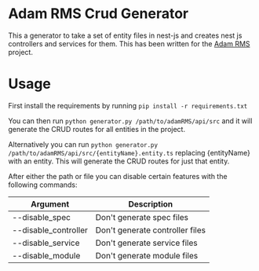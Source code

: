 # Adam RMS Crud Generator

This a generator to take a set of entity files in nest-js and creates nest js controllers and services for them. 
This has been written for the [Adam RMS](https://github.com/bstudios/adam-rms) project.

# Usage
First install the requirements by running `pip install -r requirements.txt`

You can then run `python generator.py /path/to/adamRMS/api/src` and it will generate the CRUD routes for all entities 
in the project.

Alternatively you can run `python generator.py /path/to/adamRMS/api/src/{entityName}.entity.ts` replacing {entityName} with
an entity. This will generate the CRUD routes for just that entity.

After either the path or file you can disable certain features with the following commands:

| Argument             | Description                     |
|----------------------|---------------------------------|
| --disable_spec       | Don't generate spec files       |
| --disable_controller | Don't generate controller files |
| --disable_service    | Don't generate service files    |
| --disable_module    | Don't generate module files    |